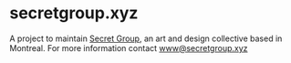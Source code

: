 # secretgroup.xyz

A project to maintain [Secret Group](http://secretgroup.xyz), an art and design collective based in Montreal. For more information contact www@secretgroup.xyz

<!-- Hosted on Netlify with DNS/analytics provided by CloudFare -->
